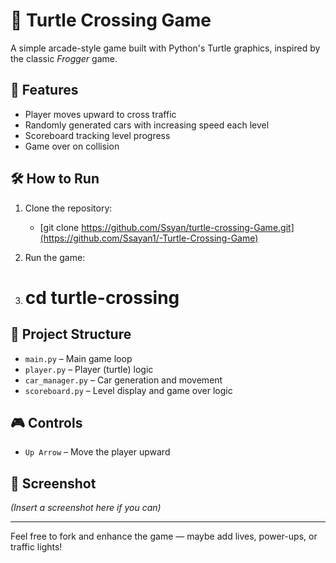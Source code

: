 # 🐢 Turtle Crossing Game

A simple arcade-style game built with Python's Turtle graphics, inspired by the classic *Frogger* game.

## 🚀 Features
- Player moves upward to cross traffic
- Randomly generated cars with increasing speed each level
- Scoreboard tracking level progress
- Game over on collision

## 🛠️ How to Run
1. Clone the repository:
   - [git clone https://github.com/Ssyan/turtle-crossing-Game.git](https://github.com/Ssayan1/-Turtle-Crossing-Game)

2. Run the game:
3. # cd turtle-crossing

## 🧩 Project Structure
- `main.py` – Main game loop
- `player.py` – Player (turtle) logic
- `car_manager.py` – Car generation and movement
- `scoreboard.py` – Level display and game over logic

## 🎮 Controls
- `Up Arrow` – Move the player upward

## 📸 Screenshot
*(Insert a screenshot here if you can)*

---

Feel free to fork and enhance the game — maybe add lives, power-ups, or traffic lights!







